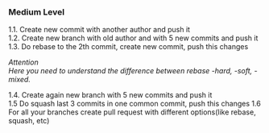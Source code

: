 
### Medium Level

1.1. Create new commit with another author and push it<br/>
1.2. Create new branch with old author and with 5 new commits and push it<br/>
1.3. Do rebase to the 2th commit, create new commit, push this changes

_Attention<br/>
Here you need to understand the difference between rebase -hard, -soft, -mixed._

1.4. Create again new branch with 5 new commits and push it<br/>
1.5 Do squash last 3 commits in one common commit, push this changes
1.6 For all your branches create pull request with different options(like rebase, squash, etc)